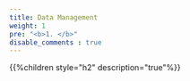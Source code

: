 ```yaml
---
title: Data Management
weight: 1
pre: "<b>1. </b>"
disable_comments : true
---
```

{{%children style="h2" description="true"%}}
